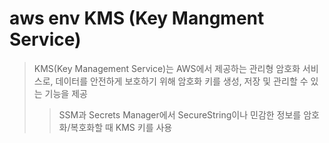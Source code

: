 # aws env KMS (Key Mangment Service)

> KMS(Key Management Service)는 AWS에서 제공하는 관리형 암호화 서비스로, 데이터를 안전하게 보호하기 위해 암호화 키를 생성, 저장 및 관리할 수 있는 기능을 제공
>
> > SSM과 Secrets Manager에서 SecureString이나 민감한 정보를 암호화/복호화할 때 KMS 키를 사용
